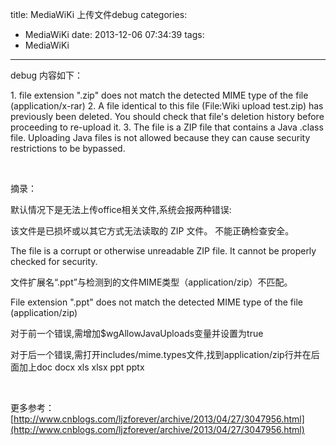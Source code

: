 title: MediaWiKi 上传文件debug
categories:
  - MediaWiKi
date: 2013-12-06 07:34:39
tags:
  - MediaWiKi
---

debug 内容如下：

1. file extension ".zip" does not match the detected MIME type of the file (application/x-rar)
2. A file identical to this file (File:Wiki upload test.zip) has previously been deleted. You should check that file's deletion history before proceeding to re-upload it.
3. The file is a ZIP file that contains a Java .class file. Uploading Java files is not allowed because they can cause security restrictions to be bypassed.

&nbsp;

摘录：

默认情况下是无法上传office相关文件,系统会报两种错误:

该文件是已损坏或以其它方式无法读取的 ZIP 文件。 不能正确检查安全。

The file is a corrupt or otherwise unreadable ZIP file. It cannot be properly checked for security.

文件扩展名“.ppt”与检测到的文件MIME类型（application/zip）不匹配。

File extension ".ppt" does not match the detected MIME type of the file (application/zip)

对于前一个错误,需增加$wgAllowJavaUploads变量并设置为true

对于后一个错误,需打开includes/mime.types文件,找到application/zip行并在后面加上doc docx xls xlsx ppt pptx

&nbsp;

更多参考：[http://www.cnblogs.com/ljzforever/archive/2013/04/27/3047956.html](http://www.cnblogs.com/ljzforever/archive/2013/04/27/3047956.html)

&nbsp;